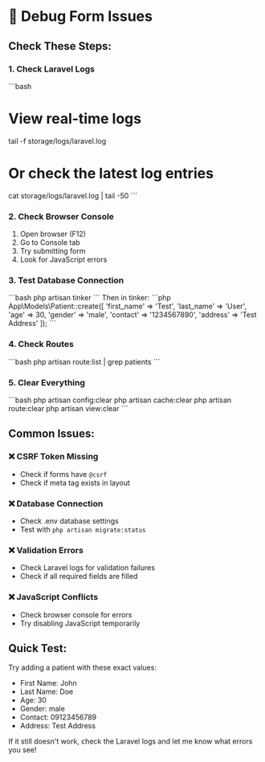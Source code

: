 # 🔧 Debug Form Issues

## Check These Steps:

### 1. **Check Laravel Logs**
\`\`\`bash
# View real-time logs
tail -f storage/logs/laravel.log

# Or check the latest log entries
cat storage/logs/laravel.log | tail -50
\`\`\`

### 2. **Check Browser Console**
1. Open browser (F12)
2. Go to Console tab
3. Try submitting form
4. Look for JavaScript errors

### 3. **Test Database Connection**
\`\`\`bash
php artisan tinker
\`\`\`
Then in tinker:
\`\`\`php
App\Models\Patient::create([
    'first_name' => 'Test',
    'last_name' => 'User',
    'age' => 30,
    'gender' => 'male',
    'contact' => '1234567890',
    'address' => 'Test Address'
]);
\`\`\`

### 4. **Check Routes**
\`\`\`bash
php artisan route:list | grep patients
\`\`\`

### 5. **Clear Everything**
\`\`\`bash
php artisan config:clear
php artisan cache:clear
php artisan route:clear
php artisan view:clear
\`\`\`

## Common Issues:

### ❌ **CSRF Token Missing**
- Check if forms have `@csrf`
- Check if meta tag exists in layout

### ❌ **Database Connection**
- Check .env database settings
- Test with `php artisan migrate:status`

### ❌ **Validation Errors**
- Check Laravel logs for validation failures
- Check if all required fields are filled

### ❌ **JavaScript Conflicts**
- Check browser console for errors
- Try disabling JavaScript temporarily

## Quick Test:
Try adding a patient with these exact values:
- First Name: John
- Last Name: Doe  
- Age: 30
- Gender: male
- Contact: 09123456789
- Address: Test Address

If it still doesn't work, check the Laravel logs and let me know what errors you see!

